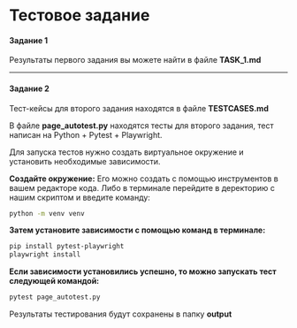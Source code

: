 # Тестовое задание
#### Задание 1
Результаты первого задания вы можете найти в файле **TASK_1.md**

------------

#### Задание 2
Тест-кейсы для второго задания находятся в файле **TESTCASES.md**

В файле **page_autotest.py** находятся тесты для второго задания, тест написан на Python + Pytest + Playwright.

Для запуска тестов нужно создать виртуальное окружение и установить необходимые зависимости.

**Создайте окружение:**
Его можно создать с помощью инструментов в вашем редакторе кода. Либо в терминале перейдите в деректорию с нашим скриптом и введите команду:
```bash
python -m venv venv
```

**Затем установите зависимости с помощью команд в терминале:**
```bash
pip install pytest-playwright
playwright install
```
**Если зависимости установились успешно, то можно запускать тест следующей командой:**
```bash
pytest page_autotest.py
```

Результаты тестирования будут сохранены в папку **output**